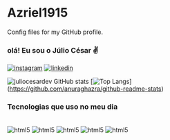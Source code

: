 # Azriel1915
Config files for my GitHub profile.

### olá! Eu sou o Júlio César ✌️

[![instagram](https://img.shields.io/badge/Instagram-E4405F?style=for-the-badge&logo=instagram&logoColor=white)](https://https://www.instagram.com/julius_caesar.mkv/)
[![linkedin](https://img.shields.io/badge/LinkedIn-0077B5?style=for-the-badge&logo=linkedin&logoColor=white)](https://www.linkedin.com/in/julio-cesar-113131205/)

![juliocesardev GitHub stats](https://github-readme-stats.vercel.app/api?username=juliocesardev&show_icons=true&theme=tokyonight)
[![Top Langs](https://github-readme-stats.vercel.app/api/top-langs/?username=juliocesardev )] (https://github.com/anuraghazra/github-readme-stats)

### Tecnologias que uso no meu dia

<div style="display: incline_block"><br/>
    <img align="center" alt=html5 src="https://img.shields.io/badge/HTML5-E34F26?style=for-the-badge&logo=html5&logoColor=white" />
    <img align="center" alt=html5 src="https://img.shields.io/badge/Python-14354C?style=for-the-badge&logo=python&logoColor=white" />
    <img align="center" alt=html5 src="https://img.shields.io/badge/Microsoft_Office-D83B01?style=for-the-badge&logo=microsoft-office&logoColor=white" />
     <img align="center" alt=html5 src="https://img.shields.io/badge/JavaScript-F7DF1E?style=for-the-badge&logo=javascript&logoColor=black" />
      <img align="center" alt=html5 src="https://img.shields.io/badge/Node.js-43853D?style=for-the-badge&logo=node.js&logoColor=white" />
<div>        

